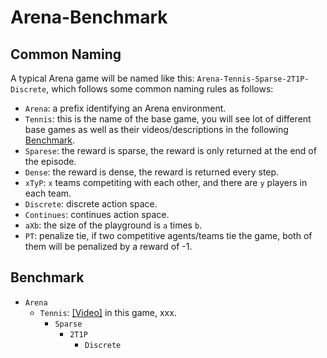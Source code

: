 # Arena-Benchmark



## Common Naming 

A typical Arena game will be named like this: ```Arena-Tennis-Sparse-2T1P-Discrete```, which follows some common naming rules as follows:

* ```Arena```: a prefix identifying an Arena environment.
* ```Tennis```: this is the name of the base game, you will see lot of different base games as well as their videos/descriptions in the following [Benchmark](#Benchmark).
* ```Sparese```: the reward is sparse, the reward is only returned at the end of the episode.
* ```Dense```: the reward is dense, the reward is returned every step.
* ```xTyP```: ```x``` teams competiting with each other, and there are ```y``` players in each team.
* ```Discrete```: discrete action space.
* ```Continues```: continues action space.
* ```aXb```: the size of the playground is ```a``` times ```b```.
* ```PT```: penalize tie, if two competitive agents/teams tie the game, both of them will be penalized by a reward of -1.

## Benchmark

- ```Arena```
  - ```Tennis```: [[Video]](xxx) in this game, xxx.
    - ```Sparse```
      - ```2T1P```
        - ```Discrete```
